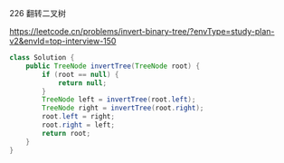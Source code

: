 226 翻转二叉树

https://leetcode.cn/problems/invert-binary-tree/?envType=study-plan-v2&envId=top-interview-150



``` java
class Solution {
    public TreeNode invertTree(TreeNode root) {
        if (root == null) {
            return null;
        }
        TreeNode left = invertTree(root.left);
        TreeNode right = invertTree(root.right);
        root.left = right;
        root.right = left;
        return root;
    }
}
```

